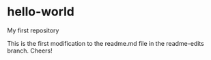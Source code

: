 # hello-world
My first repository

This is the first modification to the readme.md file in the readme-edits branch. Cheers!
